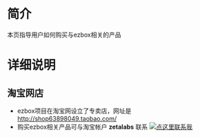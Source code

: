 # 简介 #

本页指导用户如何购买与ezbox相关的产品

# 详细说明 #

## 淘宝网店 ##
  * ezbox项目在淘宝网设立了专卖店，网址是 <a href='http://shop63898049.taobao.com/'><a href='http://shop63898049.taobao.com/'>http://shop63898049.taobao.com/</a></a>
  * 购买ezbox相关产品可与淘宝帐户 **zetalabs** 联系 <a href='http://amos1.taobao.com/msg.ww?v=2&uid=zetalabs&s=1'><img src='http://amos1.taobao.com/online.ww?v=2&uid=zetalabs&s=1' alt='点这里联系我' border='0' /></a>